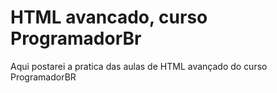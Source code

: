 # HTML avancado, curso ProgramadorBr 
 Aqui postarei a pratica das aulas de HTML avançado do curso ProgramadorBR
